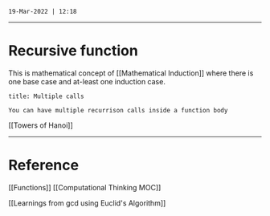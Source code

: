 `19-Mar-2022 | 12:18`

---
# Recursive function

This is mathematical concept of [[Mathematical Induction]] where there is one base case and at-least one induction case. 

```ad-tip
title: Multiple calls

You can have multiple recurrison calls inside a function body

```

[[Towers of Hanoi]]



---
# Reference

[[Functions]]
[[Computational Thinking MOC]]

[[Learnings from gcd using Euclid's Algorithm]]

